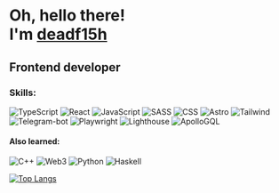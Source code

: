 <h1>Oh, hello there!<br/>I'm <a target='_blank' href='https://about-me-landing.vercel.app/'>deadf15h</a></h1>
<h2>Frontend developer</h2>
<h3>Skills:</h3>

![TypeScript](https://img.shields.io/badge/typescript-blue?style=for-the-badge&logo=typescript&logoColor=white) ![React](https://img.shields.io/badge/react-blue?style=for-the-badge&logo=react&logoColor=white) ![JavaScript](https://img.shields.io/badge/javascript-yellow?style=for-the-badge&logo=javascript&logoColor=white) ![SASS](https://img.shields.io/badge/sass-pink?style=for-the-badge&logo=sass&logoColor=white)
![CSS](https://img.shields.io/badge/css-blue?style=for-the-badge&logo=css3&logoColor=white) ![Astro](https://img.shields.io/badge/astro-orange?style=for-the-badge&logo=astro&logoColor=white) ![Tailwind](https://img.shields.io/badge/tailwind-blue?style=for-the-badge&logo=tailwindcss&logoColor=white) ![Telegram-bot](https://img.shields.io/badge/telegrambot-26A5E4?style=for-the-badge&logo=telegram&logoColor=white) ![Playwright](https://img.shields.io/badge/playwright-2EAD33?style=for-the-badge&logo=playwright&logoColor=white) ![Lighthouse](https://img.shields.io/badge/lighthouse-F44B21?style=for-the-badge&logo=lighthouse&logoColor=white) ![ApolloGQL](https://img.shields.io/badge/apollogql-311C87?style=for-the-badge&logo=apollographql&logoColor=white)

<h4>Also learned:</h4>

![C++](https://img.shields.io/badge/C++-blue?style=for-the-badge&logo=CPlusPlus&logoColor=white) ![Web3](https://img.shields.io/badge/Web3-green?style=for-the-badge&logo=Web3.js&logoColor=white) ![Python](https://img.shields.io/badge/Python-blue?style=for-the-badge&logo=python&logoColor=white) ![Haskell](https://img.shields.io/badge/Haskell-purple?style=for-the-badge&logo=haskell&logoColor=white)

[![Top Langs](https://github-readme-stats.vercel.app/api/top-langs/?username=deadf15h&layout=compact)](https://github.com/deadf15h/github-readme-stats)

<!--
Here are some ideas to get you started:

- 🔭 I’m currently working on ...
- 🌱 I’m currently learning ...
- 👯 I’m looking to collaborate on ...
- 🤔 I’m looking for help with ...
- 💬 Ask me about ...
- 📫 How to reach me: ...
- 😄 Pronouns: ...
- ⚡ Fun fact: ...
-->

